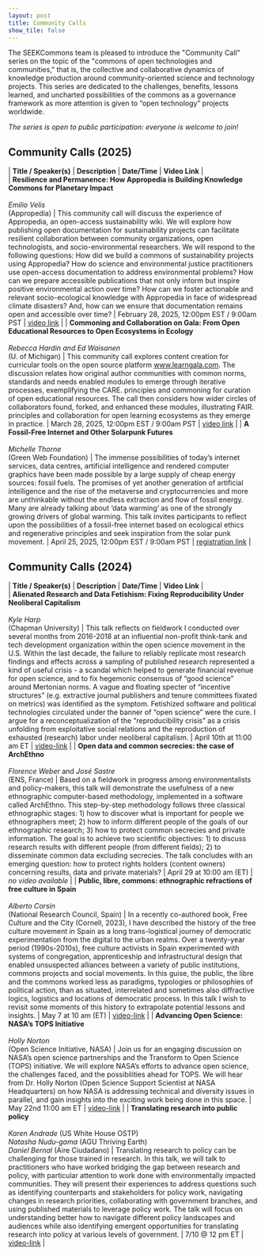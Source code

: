 ```yaml
---
layout: post
title: Community Calls
show_tile: false
---
```

The SEEKCommons team is pleased to introduce the "Community Call" series on the topic of the "commons of open technologies and communities," that is, the collective and collaborative dynamics of knowledge production around community-oriented science and technology projects. This series are dedicated to the challenges, benefits, lessons learned, and uncharted possibilities of the commons as a governance framework as more attention is given to “open technology” projects worldwide. 

_The series is open to public participation: everyone is welcome to join!_

## Community Calls (2025)

| **Title / Speaker(s)** | **Description** | **Date/Time** | **Video Link** |  
| **Resilience and Permanence: How Appropedia is Building Knowledge Commons for Planetary Impact**<br><br>_Emilio Velis_<br>(Appropedia) | This community call will discuss the experience of Appropedia, an open-access sustainability wiki. We will explore how publishing open documentation for sustainability projects can facilitate resilient collaboration between community organizations, open technologists, and socio-environmental researchers. We will respond to the following questions: How did we build a commons of sustainability projects using Appropedia? How do science and environmental justice practitioners use open-access documentation to address environmental problems? How can we prepare accessible publications that not only inform but inspire positive environmental action over time? How can we foster actionable and relevant socio-ecological knowledge with Appropedia in face of widespread climate disasters? And, how can we ensure that documentation remains open and accessible over time? | February 28, 2025, 12:00pm EST / 9:00am PST | [video link](https://archive.org/details/emilio_202504) |
| **Commoning and Collaboration on Gala: From Open Educational Resources to Open Ecosystems in Ecology**<br><br>_Rebecca Hardin and Ed Waisanen_<br> (U. of Michigan) | This community call explores content creation for curricular tools on the open source platform www.learngala.com. The discussion relates how original author communities with common norms, standards and needs enabled modules to emerge through iterative processes, exemplifying the CARE. principles and commoning for curation of open educational resources. The call then considers how wider circles of collaborators found, forked, and enhanced these modules, illustrating FAIR. principles and collaboration for open learning ecosystems as they emerge in practice. | March 28, 2025, 12:00pm EST / 9:00am PST | [video link](https://archive.org/details/rebecca-ed) |
| **A Fossil-Free Internet and Other Solarpunk Futures**<br><br>_Michelle Thorne_<br> (Green Web Foundation) | The immense possibilities of today’s internet services, data centres, artificial intelligence and rendered computer graphics have been made possible by a large supply of cheap energy sources: fossil fuels. The promises of yet another generation of artificial intelligence and the rise of the metaverse and cryptocurrencies and more are unthinkable without the endless extraction and flow of fossil energy. Many are already talking about ‘data warming‘ as one of the strongly growing drivers of global warming. This talk invites participants to reflect upon the possibilities of a fossil-free internet based on ecological ethics and regenerative principles and seek inspiration from the solar punk movement. | April 25, 2025, 12:00pm EST / 9:00am PST | [registration link](https://notredame.zoom.us/meeting/register/1_ccyYxvQUSA4FzoyxU6EQ#/registration) |


## Community Calls (2024)

| **Title / Speaker(s)** | **Description** | **Date/Time** | **Video Link** |  
| **Alienated Research and Data Fetishism: Fixing Reproducibility Under Neoliberal Capitalism**<br><br>_Kyle Harp_<br>(Chapman University) | This talk reflects on fieldwork I conducted over several months from 2016-2018 at an influential non-profit think-tank and tech development organization within the open science movement in the U.S. Within the last decade, the failure to reliably replicate most research findings and effects across a sampling of published research represented a kind of useful crisis - a scandal which helped to generate financial revenue for open science, and to fix hegemonic consensus of “good science” around Mertonian norms. A vague and floating specter of “incentive structures” (e.g. extractive journal publishers and tenure committees fixated on metrics) was identified as the symptom. Fetishized software and political technologies circulated under the banner of “open science” were the cure. I argue for a reconceptualization of the “reproducibility crisis” as a crisis unfolding from exploitative social relations and the reproduction of exhausted (research) labor under neoliberal capitalism. | April 10th at 11:00 am ET | [video-link](https://archive.org/details/kyle_20250403) |
| **Open data and common secrecies: the case of ArchEthno**<br><br>_Florence Weber_ and _José Sastre_<br>(ENS, France) | Based on a fieldwork in progress among environmentalists and policy-makers, this talk will demonstrate the usefulness of a new ethnographic computer-based methodology, implemented in a software called ArchEthno. This step-by-step methodology follows three classical ethnographic stages: 1) how to discover what is important for people we ethnographers meet; 2) how to inform different people of the goals of our ethnographic research; 3) how to protect common secrecies and private information. The goal is to achieve two scientific objectives: 1) to discuss research results with different people (from different fields); 2) to disseminate common data excluding secrecies. The talk concludes with an emerging question: how to protect rights holders (content owners) concerning results, data and private materials? | April 29 at 10:00 am (ET) | _no video available_ |
| **Public, libre, commons: ethnographic refractions of free culture in Spain**<br><br>_Alberto Corsin_<br>(National Research Council, Spain) | In a recently co-authored book, Free Culture and the City (Cornell, 2023), I have described the history of the free culture movement in Spain as a long trans-logistical journey of democratic experimentation from the digital to the urban realms. Over a twenty-year period (1990s-2010s), free culture activists in Spain experimented with systems of congregation, apprenticeship and infrastructural design that enabled unsuspected alliances between a variety of public institutions, commons projects and social movements. In this guise, the public, the libre and the commons worked less as paradigms, typologies or philosophies of political action, than as situated, interrelated and sometimes also diffractive logics, logistics and locations of democratic process. In this talk I wish to revisit some moments of this history to extrapolate potential lessons and insights. | May 7 at 10 am (ET) | [video-link](https://archive.org/details/alberto_202504) |
| **Advancing Open Science: NASA’s TOPS Initiative**<br><br>_Holly Norton_<br>(Open Science Initiative, NASA) | Join us for an engaging discussion on NASA’s open science partnerships and the Transform to Open Science (TOPS) initiative. We will explore NASA’s efforts to advance open science, the challenges faced, and the possibilities ahead for TOPS. We will hear from Dr. Holly Norton (Open Science Support Scientist at NASA Headquarters) on how NASA is addressing technical and diversity issues in parallel, and gain insights into the exciting work being done in this space. | May 22nd 11:00 am ET | [video-link](https://archive.org/details/holly_202504) |
| **Translating research into public policy**<br><br>_Karen Andrade_ (US White House OSTP)<br>_Natasha Nudu-gama_ (AGU Thriving Earth)<br>_Daniel Bernal_ (Aire Ciudadano) | Translating research to policy can be challenging for those trained in research. In this talk, we will talk to practitioners who have worked bridging the gap between research and policy, with particular attention to work done with environmentally impacted communities. They will present their experiences to address questions such as identifying counterparts and stakeholders for policy work, navigating changes in research priorities, collaborating with government branches, and using published materials to leverage policy work. The talk will focus on understanding better how to navigate different policy landscapes and audiences while also identifying emergent opportunities for translating research into policy at various levels of government. | 7/10 @ 12 pm ET | [video-link](https://archive.org/details/agu-collab) |

